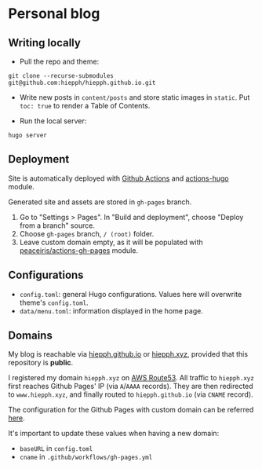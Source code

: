 # Personal blog


## Writing locally

+ Pull the repo and theme:

```
git clone --recurse-submodules git@github.com:hiepph/hiepph.github.io.git
```

+ Write new posts in `content/posts` and store static images in `static`. Put
  `toc: true` to render a Table of Contents.

+ Run the local server:

```
hugo server
```


## Deployment

Site is automatically deployed with [Github Actions][0] and 
[actions-hugo][3] module.

Generated site and assets are stored in `gh-pages` branch.

1. Go to "Settings > Pages". In "Build and deployment", choose "Deploy from a
   branch" source.
2. Choose `gh-pages` branch, `/ (root)` folder.
3. Leave custom domain empty, as it will be populated with
   [peaceiris/actions-gh-pages][6] module.

## Configurations

+ `config.toml`: general Hugo configurations. Values here will overwrite
  theme's `config.toml`.
+ `data/menu.toml`: information displayed in the home page.

## Domains

My blog is reachable via [hiepph.github.io][5] or [hiepph.xyz][4], provided that
this repository is **public**.

I registered my domain `hiepph.xyz` on [AWS Route53][1]. All traffic to
`hiepph.xyz` first reaches Github Pages' IP (via `A`/`AAAA` records). They are
then redirected to `www.hiepph.xyz`, and finally routed to `hiepph.github.io`
(via `CNAME` record).

The configuration for the Github Pages with custom domain can be referred
[here][2].

It's important to update these values when having a new domain:

+ `baseURL` in `config.toml`
+ `cname` in `.github/workflows/gh-pages.yml`


[0]: https://docs.github.com/en/pages/getting-started-with-github-pages/configuring-a-publishing-source-for-your-github-pages-site
[1]: https://aws.amazon.com/route53/
[2]: https://docs.github.com/en/pages/configuring-a-custom-domain-for-your-github-pages-site/managing-a-custom-domain-for-your-github-pages-site
[3]: https://github.com/peaceiris/actions-hugo
[4]: https://hiepph.xyz
[5]: https://hiepph.github.io
[6]: github.com/peaceiris/actions-gh-pages
